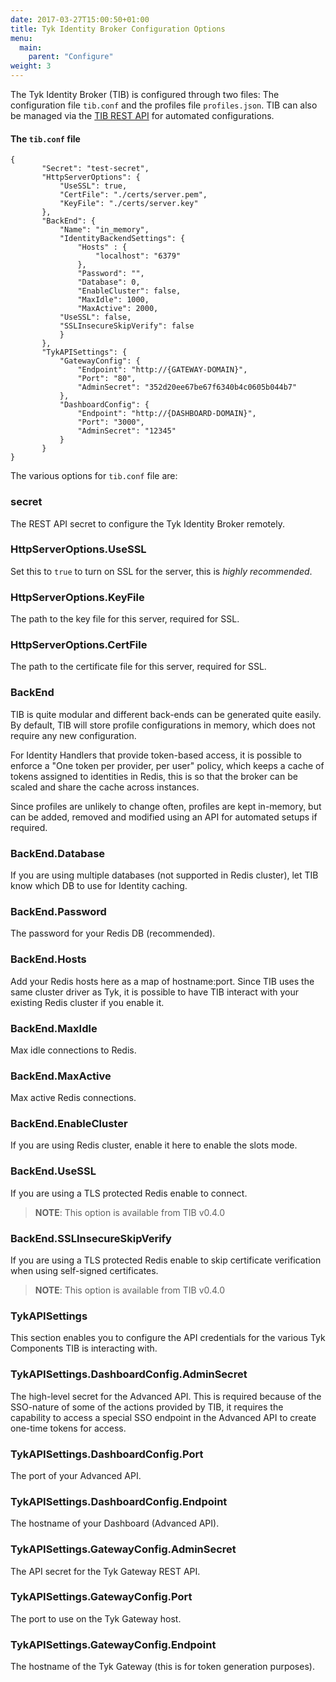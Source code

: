 ```yaml
---
date: 2017-03-27T15:00:50+01:00
title: Tyk Identity Broker Configuration Options
menu:
  main:
    parent: "Configure"
weight: 3 
---
```



The Tyk Identity Broker (TIB) is configured through two files: The configuration file `tib.conf` and the profiles file `profiles.json`. TIB can also be managed via the [TIB REST API](/docs/integrate/3rd-party-identity-providers/tib-rest-api/) for automated configurations.

#### The `tib.conf` file

```{.copyWrapper}
{
	   "Secret": "test-secret",
	   "HttpServerOptions": {
	       "UseSSL": true,
	       "CertFile": "./certs/server.pem",
	       "KeyFile": "./certs/server.key"
	   },
	   "BackEnd": {
	       "Name": "in_memory",
	       "IdentityBackendSettings": {
	           "Hosts" : {
	               "localhost": "6379"
	           },
	           "Password": "",
	           "Database": 0,
	           "EnableCluster": false,
	           "MaxIdle": 1000,
	           "MaxActive": 2000,
		   "UseSSL": false,
		   "SSLInsecureSkipVerify": false
	       }
	   },
	   "TykAPISettings": {
	       "GatewayConfig": {
	           "Endpoint": "http://{GATEWAY-DOMAIN}",
	           "Port": "80",
	           "AdminSecret": "352d20ee67be67f6340b4c0605b044b7"
	       },
	       "DashboardConfig": {
	           "Endpoint": "http://{DASHBOARD-DOMAIN}",
	           "Port": "3000",
	           "AdminSecret": "12345"
	       }
	   }
}
```

The various options for `tib.conf` file are:

### <a name="secret"></a> secret

The REST API secret to configure the Tyk Identity Broker remotely.

### <a name="httpserveroptions-usessl"></a> HttpServerOptions.UseSSL

Set this to `true` to turn on SSL for the server, this is *highly recommended*.

### <a name="httpserveroptions-keyfile"></a> HttpServerOptions.KeyFile

The path to the key file for this server, required for SSL.

### <a name="httpserveroptions-certfile"></a> HttpServerOptions.CertFile

The path to the certificate file for this server, required for SSL.

### <a name="backend"></a> BackEnd

TIB is quite modular and different back-ends can be generated quite easily. By default, TIB will store profile configurations in memory, which does not require any new configuration.

For Identity Handlers that provide token-based access, it is possible to enforce a "One token per provider, per user" policy, which keeps a cache of tokens assigned to identities in Redis, this is so that the broker can be scaled and share the cache across instances.

Since profiles are unlikely to change often, profiles are kept in-memory, but can be added, removed and modified using an API for automated setups if required.

### <a name="backend-database"></a> BackEnd.Database

If you are using multiple databases (not supported in Redis cluster), let TIB know which DB to use for Identity caching.

### <a name="backend-password"></a> BackEnd.Password

The password for your Redis DB (recommended).

### <a name="backend-hosts"></a> BackEnd.Hosts

Add your Redis hosts here as a map of hostname:port. Since TIB uses the same cluster driver as Tyk, it is possible to have TIB interact with your existing Redis cluster if you enable it.

### <a name="backend-maxidle"></a> BackEnd.MaxIdle

Max idle connections to Redis.

### <a name="backend-maxactive"></a> BackEnd.MaxActive

Max active Redis connections.

### <a name="backend-enablecluster"></a> BackEnd.EnableCluster

If you are using Redis cluster, enable it here to enable the slots mode.

### <a name="backend-usessl"></a> BackEnd.UseSSL

If you are using a TLS protected Redis enable to connect.

> **NOTE**: This option is available from TIB v0.4.0

### <a name="backend-sslinsecureskipverify"></a> BackEnd.SSLInsecureSkipVerify

If you are using a TLS protected Redis enable to skip certificate verification when using self-signed certificates.

> **NOTE**: This option is available from TIB v0.4.0

### <a name="tykapisettings"></a> TykAPISettings

This section enables you to configure the API credentials for the various Tyk Components TIB is interacting with.

### <a name="tykapisettings-dashboardconfig-adminsecret"></a> TykAPISettings.DashboardConfig.AdminSecret

The high-level secret for the Advanced API. This is required because of the SSO-nature of some of the actions provided by TIB, it requires the capability to access a special SSO endpoint in the Advanced API to create one-time tokens for access.

### <a name="tykapisettings-dashboardconfig-port"></a> TykAPISettings.DashboardConfig.Port

The port of your Advanced API.

### <a name="tykapisettings-dashboardconfig-endpoint"></a> TykAPISettings.DashboardConfig.Endpoint

The hostname of your Dashboard (Advanced API).

### <a name="tykapisettings-gatewayconfig-adminsecret"></a> TykAPISettings.GatewayConfig.AdminSecret

The API secret for the Tyk Gateway REST API.

### <a name="tykapisettings-gatewayconfig-port"></a> TykAPISettings.GatewayConfig.Port

The port to use on the Tyk Gateway host.

### <a name="tykapisettings-gatewayconfig-endpoint"></a> TykAPISettings.GatewayConfig.Endpoint

The hostname of the Tyk Gateway (this is for token generation purposes).
















